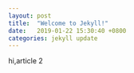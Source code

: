 ```yaml
---
layout: post
title:  "Welcome to Jekyll!"
date:   2019-01-22 15:30:40 +0800
categories: jekyll update
---
```



hi,article 2

